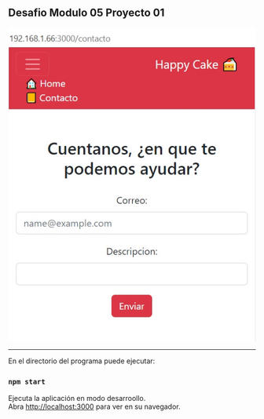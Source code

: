 ## Desafio Modulo 05 Proyecto 01

![Screenshot](https://github.com/mdcabezas/desafio_mod05_01/blob/master/public/screenshot.jpg)

***

En el directorio del programa puede ejecutar:

### `npm start`

Ejecuta la aplicación en modo desarroollo.\
Abra [http://localhost:3000](http://localhost:3000) para ver en su navegador.